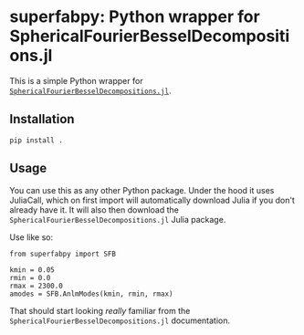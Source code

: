 # superfabpy: Python wrapper for SphericalFourierBesselDecompositions.jl

This is a simple Python wrapper for [`SphericalFourierBesselDecompositions.jl`](https://github.com/hsgg/SphericalFourierBesselDecompositions.jl).


## Installation

```
pip install .
```


## Usage

You can use this as any other Python package. Under the hood it uses JuliaCall,
which on first import will automatically download Julia if you don't already
have it. It will also then download the
`SphericalFourierBesselDecompositions.jl` Julia package.

Use like so:
```
from superfabpy import SFB

kmin = 0.05
rmin = 0.0
rmax = 2300.0
amodes = SFB.AnlmModes(kmin, rmin, rmax)
```
That should start looking *really* familiar from the
`SphericalFourierBesselDecompositions.jl` documentation.
